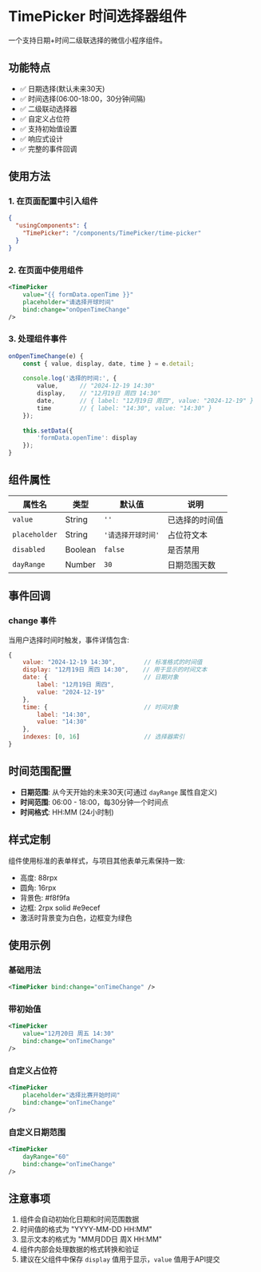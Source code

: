 # TimePicker 时间选择器组件

一个支持日期+时间二级联选择的微信小程序组件。

## 功能特点

- ✅ 日期选择(默认未来30天)
- ✅ 时间选择(06:00-18:00，30分钟间隔)
- ✅ 二级联动选择器
- ✅ 自定义占位符
- ✅ 支持初始值设置
- ✅ 响应式设计
- ✅ 完整的事件回调

## 使用方法

### 1. 在页面配置中引入组件

```json
{
  "usingComponents": {
    "TimePicker": "/components/TimePicker/time-picker"
  }
}
```

### 2. 在页面中使用组件

```xml
<TimePicker 
    value="{{ formData.openTime }}"
    placeholder="请选择开球时间"
    bind:change="onOpenTimeChange"
/>
```

### 3. 处理组件事件

```javascript
onOpenTimeChange(e) {
    const { value, display, date, time } = e.detail;
    
    console.log('选择的时间:', {
        value,      // "2024-12-19 14:30"
        display,    // "12月19日 周四 14:30"
        date,       // { label: "12月19日 周四", value: "2024-12-19" }
        time        // { label: "14:30", value: "14:30" }
    });
    
    this.setData({
        'formData.openTime': display
    });
}
```

## 组件属性

| 属性名 | 类型 | 默认值 | 说明 |
|--------|------|--------|------|
| `value` | String | `''` | 已选择的时间值 |
| `placeholder` | String | `'请选择开球时间'` | 占位符文本 |
| `disabled` | Boolean | `false` | 是否禁用 |
| `dayRange` | Number | `30` | 日期范围天数 |

## 事件回调

### change 事件

当用户选择时间时触发，事件详情包含:

```javascript
{
    value: "2024-12-19 14:30",        // 标准格式的时间值
    display: "12月19日 周四 14:30",    // 用于显示的时间文本
    date: {                           // 日期对象
        label: "12月19日 周四",
        value: "2024-12-19"
    },
    time: {                           // 时间对象
        label: "14:30",
        value: "14:30"
    },
    indexes: [0, 16]                  // 选择器索引
}
```

## 时间范围配置

- **日期范围**: 从今天开始的未来30天(可通过 `dayRange` 属性自定义)
- **时间范围**: 06:00 - 18:00，每30分钟一个时间点
- **时间格式**: HH:MM (24小时制)

## 样式定制

组件使用标准的表单样式，与项目其他表单元素保持一致:

- 高度: 88rpx
- 圆角: 16rpx  
- 背景色: #f8f9fa
- 边框: 2rpx solid #e9ecef
- 激活时背景变为白色，边框变为绿色

## 使用示例

### 基础用法
```xml
<TimePicker bind:change="onTimeChange" />
```

### 带初始值
```xml
<TimePicker 
    value="12月20日 周五 14:30" 
    bind:change="onTimeChange" 
/>
```

### 自定义占位符
```xml
<TimePicker 
    placeholder="选择比赛开始时间"
    bind:change="onTimeChange" 
/>
```

### 自定义日期范围
```xml
<TimePicker 
    dayRange="60"
    bind:change="onTimeChange" 
/>
```

## 注意事项

1. 组件会自动初始化日期和时间范围数据
2. 时间值的格式为 "YYYY-MM-DD HH:MM"
3. 显示文本的格式为 "MM月DD日 周X HH:MM"
4. 组件内部会处理数据的格式转换和验证
5. 建议在父组件中保存 `display` 值用于显示，`value` 值用于API提交 